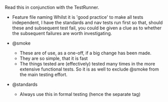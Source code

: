 Read this in conjunction with the TestRunner.

* Feature file naming
Whilst it is 'good practice' to make all tests independent, I have the standards and nav tests run first so that, should these and subsequent test fail, you could be given a clue as to whether the subsequent failures are worth investigating.

* @smoke
  * These are of use, as a one-off, if a big change has been made.
  * They are so simple, that it is fast
  * The things tested are (effectively) tested many times in the more extensive functional tests. So it is as well to exclude @smoke from the main testing effort.

* @standards
  * Always use this in formal testing (hence the separate tag)   